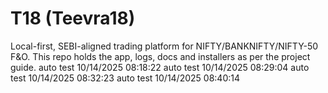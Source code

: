 ﻿# T18 (Teevra18)
Local-first, SEBI-aligned trading platform for NIFTY/BANKNIFTY/NIFTY-50 F&O.
This repo holds the app, logs, docs and installers as per the project guide.
auto test 10/14/2025 08:18:22
auto test 10/14/2025 08:29:04
auto test 10/14/2025 08:32:23
auto test 10/14/2025 08:40:14
